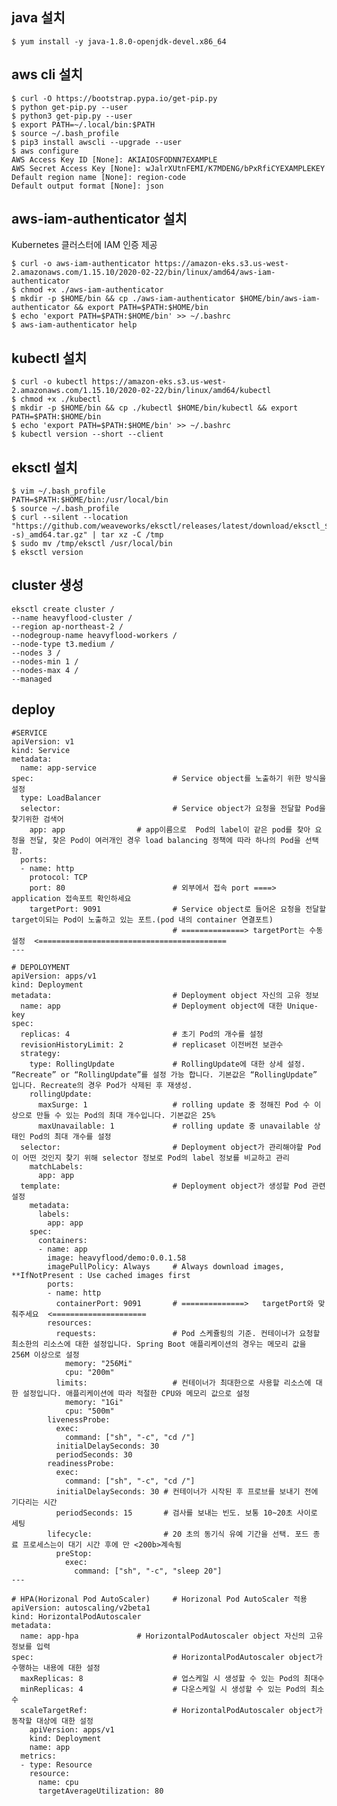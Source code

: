 

## java 설치

    $ yum install -y java-1.8.0-openjdk-devel.x86_64

## aws cli 설치

    $ curl -O https://bootstrap.pypa.io/get-pip.py
    $ python get-pip.py --user
    $ python3 get-pip.py --user
    $ export PATH=~/.local/bin:$PATH
    $ source ~/.bash_profile
    $ pip3 install awscli --upgrade --user
    $ aws configure
    AWS Access Key ID [None]: AKIAIOSFODNN7EXAMPLE
    AWS Secret Access Key [None]: wJalrXUtnFEMI/K7MDENG/bPxRfiCYEXAMPLEKEY
    Default region name [None]: region-code
    Default output format [None]: json

## aws-iam-authenticator 설치

Kubernetes 클러스터에 IAM 인증 제공

    $ curl -o aws-iam-authenticator https://amazon-eks.s3.us-west-2.amazonaws.com/1.15.10/2020-02-22/bin/linux/amd64/aws-iam-authenticator
    $ chmod +x ./aws-iam-authenticator
    $ mkdir -p $HOME/bin && cp ./aws-iam-authenticator $HOME/bin/aws-iam-authenticator && export PATH=$PATH:$HOME/bin
    $ echo 'export PATH=$PATH:$HOME/bin' >> ~/.bashrc
    $ aws-iam-authenticator help

## kubectl 설치

    $ curl -o kubectl https://amazon-eks.s3.us-west-2.amazonaws.com/1.15.10/2020-02-22/bin/linux/amd64/kubectl
    $ chmod +x ./kubectl
    $ mkdir -p $HOME/bin && cp ./kubectl $HOME/bin/kubectl && export PATH=$PATH:$HOME/bin
    $ echo 'export PATH=$PATH:$HOME/bin' >> ~/.bashrc
    $ kubectl version --short --client

## eksctl 설치

    $ vim ~/.bash_profile
    PATH=$PATH:$HOME/bin:/usr/local/bin
    $ source ~/.bash_profile
    $ curl --silent --location "https://github.com/weaveworks/eksctl/releases/latest/download/eksctl_$(uname -s)_amd64.tar.gz" | tar xz -C /tmp
    $ sudo mv /tmp/eksctl /usr/local/bin
    $ eksctl version


## cluster 생성

    eksctl create cluster /
    --name heavyflood-cluster /
    --region ap-northeast-2 /
    --nodegroup-name heavyflood-workers /
    --node-type t3.medium /
    --nodes 3 /
    --nodes-min 1 /
    --nodes-max 4 /
    --managed


## deploy

    #SERVICE
    apiVersion: v1
    kind: Service
    metadata:
      name: app-service
    spec:                               # Service object를 노출하기 위한 방식을 설정
      type: LoadBalancer
      selector:                         # Service object가 요청을 전달할 Pod을 찾기위한 검색어
        app: app                # app이름으로  Pod의 label이 같은 pod를 찾아 요청을 전달, 찾은 Pod이 여러개인 경우 load balancing 정책에 따라 하나의 Pod을 선택함.
      ports:
      - name: http
        protocol: TCP
        port: 80                        # 외부에서 접속 port ====> application 접속포트 확인하세요
        targetPort: 9091                # Service object로 들어온 요청을 전달할 target이되는 Pod이 노출하고 있는 포트.(pod 내의 container 연결포트)
                                        # ==============> targetPort는 수동설정  <==========================================
    ---
    
    # DEPOLOYMENT
    apiVersion: apps/v1
    kind: Deployment
    metadata:                           # Deployment object 자신의 고유 정보
      name: app                         # Deployment object에 대한 Unique-key
    spec:
      replicas: 4                       # 초기 Pod의 개수를 설정
      revisionHistoryLimit: 2           # replicaset 이전버전 보관수
      strategy:
        type: RollingUpdate             # RollingUpdate에 대한 상세 설정. “Recreate” or “RollingUpdate”를 설정 가능 합니다. 기본값은 “RollingUpdate” 입니다. Recreate의 경우 Pod가 삭제된 후 재생성.
        rollingUpdate:
          maxSurge: 1                   # rolling update 중 정해진 Pod 수 이상으로 만들 수 있는 Pod의 최대 개수입니다. 기본값은 25%
          maxUnavailable: 1             # rolling update 중 unavailable 상태인 Pod의 최대 개수를 설정
      selector:                         # Deployment object가 관리해야할 Pod이 어떤 것인지 찾기 위해 selector 정보로 Pod의 label 정보를 비교하고 관리
        matchLabels:
          app: app
      template:                         # Deployment object가 생성할 Pod 관련 설정
        metadata:
          labels:
            app: app
        spec:
          containers:
          - name: app
            image: heavyflood/demo:0.0.1.58
            imagePullPolicy: Always     # Always download images, **IfNotPresent : Use cached images first
            ports:
            - name: http
              containerPort: 9091       # ==============>   targetPort와 맞춰주세요  <=====================
            resources:
              requests:                 # Pod 스케쥴링의 기준. 컨테이너가 요청할 최소한의 리소스에 대한 설정입니다. Spring Boot 애플리케이션의 경우는 메모리 값을 256M 이상으로 설정                               
                memory: "256Mi"
                cpu: "200m"
              limits:                   # 컨테이너가 최대한으로 사용할 리소스에 대한 설정입니다. 애플리케이션에 따라 적절한 CPU와 메모리 값으로 설정
                memory: "1Gi"
                cpu: "500m"
            livenessProbe:
              exec:
                command: ["sh", "-c", "cd /"]
              initialDelaySeconds: 30
              periodSeconds: 30
            readinessProbe:
              exec:
                command: ["sh", "-c", "cd /"]
              initialDelaySeconds: 30 # 컨테이너가 시작된 후 프로브를 보내기 전에 기다리는 시간
              periodSeconds: 15       # 검사를 보내는 빈도. 보통 10~20초 사이로 세팅
            lifecycle:                # 20 초의 동기식 유예 기간을 선택. 포드 종료 프로세스는이 대기 시간 후에 만 <200b>계속됨
              preStop:
                exec:
                  command: ["sh", "-c", "sleep 20"]
    ---
    
    # HPA(Horizonal Pod AutoScaler)     # Horizonal Pod AutoScaler 적용
    apiVersion: autoscaling/v2beta1
    kind: HorizontalPodAutoscaler
    metadata:
      name: app-hpa             # HorizontalPodAutoscaler object 자신의 고유 정보를 입력
    spec:                               # HorizontalPodAutoscaler object가 수행하는 내용에 대한 설정
      maxReplicas: 8                    # 업스케일 시 생성할 수 있는 Pod의 최대수
      minReplicas: 4                    # 다운스케일 시 생성할 수 있는 Pod의 최소수
      scaleTargetRef:                   # HorizontalPodAutoscaler object가 동작할 대상에 대한 설정
        apiVersion: apps/v1
        kind: Deployment
        name: app
      metrics:
      - type: Resource
        resource:
          name: cpu
          targetAverageUtilization: 80
